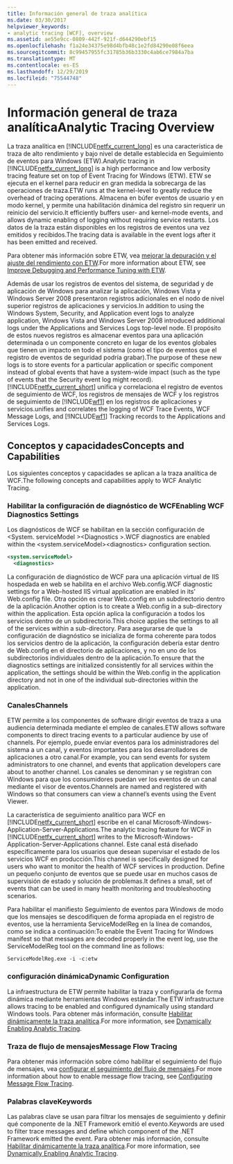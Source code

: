 ```yaml
---
title: Información general de traza analítica
ms.date: 03/30/2017
helpviewer_keywords:
- analytic tracing [WCF], overview
ms.assetid: ae55e9cc-0809-442f-921f-d644290ebf15
ms.openlocfilehash: f1a24e34375e98d4bfb48c1e2fd84290e08f6eea
ms.sourcegitcommit: 8c99457955fc31785b36b3330c4ab6ce7984a7ba
ms.translationtype: MT
ms.contentlocale: es-ES
ms.lasthandoff: 12/29/2019
ms.locfileid: "75544748"
---
```

# <a name="analytic-tracing-overview"></a><span data-ttu-id="975c0-102">Información general de traza analítica</span><span class="sxs-lookup"><span data-stu-id="975c0-102">Analytic Tracing Overview</span></span>
<span data-ttu-id="975c0-103">La traza analítica en [!INCLUDE[netfx_current_long](../../../../../includes/netfx-current-long-md.md)] es una característica de traza de alto rendimiento y bajo nivel de detalle establecida en Seguimiento de eventos para Windows (ETW).</span><span class="sxs-lookup"><span data-stu-id="975c0-103">Analytic tracing in [!INCLUDE[netfx_current_long](../../../../../includes/netfx-current-long-md.md)] is a high performance and low verbosity tracing feature set on top of Event Tracing for Windows (ETW).</span></span> <span data-ttu-id="975c0-104">ETW se ejecuta en el kernel para reducir en gran medida la sobrecarga de las operaciones de traza.</span><span class="sxs-lookup"><span data-stu-id="975c0-104">ETW runs at the kernel-level to greatly reduce the overhead of tracing operations.</span></span> <span data-ttu-id="975c0-105">Almacena en búfer eventos de usuario y en modo kernel, y permite una habilitación dinámica del registro sin requerir un reinicio del servicio.</span><span class="sxs-lookup"><span data-stu-id="975c0-105">It efficiently buffers user- and kernel-mode events, and allows dynamic enabling of logging without requiring service restarts.</span></span> <span data-ttu-id="975c0-106">Los datos de la traza están disponibles en los registros de eventos una vez emitidos y recibidos.</span><span class="sxs-lookup"><span data-stu-id="975c0-106">The tracing data is available in the event logs after it has been emitted and received.</span></span>  
  
 <span data-ttu-id="975c0-107">Para obtener más información sobre ETW, vea [mejorar la depuración y el ajuste del rendimiento con ETW](https://go.microsoft.com/fwlink/?LinkId=164781).</span><span class="sxs-lookup"><span data-stu-id="975c0-107">For more information about ETW, see [Improve Debugging and Performance Tuning with ETW](https://go.microsoft.com/fwlink/?LinkId=164781).</span></span>  
  
 <span data-ttu-id="975c0-108">Además de usar los registros de eventos del sistema, de seguridad y de aplicación de Windows para analizar la aplicación, Windows Vista y Windows Server 2008 presentaron registros adicionales en el nodo de nivel superior registros de aplicaciones y servicios.</span><span class="sxs-lookup"><span data-stu-id="975c0-108">In addition to using the Windows System, Security, and Application event logs to analyze application, Windows Vista and Windows Server 2008 introduced additional logs under the Applications and Services Logs top-level node.</span></span> <span data-ttu-id="975c0-109">El propósito de estos nuevos registros es almacenar eventos para una aplicación determinada o un componente concreto en lugar de los eventos globales que tienen un impacto en todo el sistema (como el tipo de eventos que el registro de eventos de seguridad podría grabar).</span><span class="sxs-lookup"><span data-stu-id="975c0-109">The purpose of these new logs is to store events for a particular application or specific component instead of global events that have a system-wide impact (such as the type of events that the Security event log might record).</span></span> [!INCLUDE[netfx_current_short](../../../../../includes/netfx-current-short-md.md)] <span data-ttu-id="975c0-110">unifica y correlaciona el registro de eventos de seguimiento de WCF, los registros de mensajes de WCF y los registros de seguimiento de [!INCLUDE[wf1](../../../../../includes/wf1-md.md)] en los registros de aplicaciones y servicios.</span><span class="sxs-lookup"><span data-stu-id="975c0-110">unifies and correlates the logging of WCF Trace Events, WCF Message Logs, and [!INCLUDE[wf1](../../../../../includes/wf1-md.md)] Tracking records to the Applications and Services Logs.</span></span>  
  
## <a name="concepts-and-capabilities"></a><span data-ttu-id="975c0-111">Conceptos y capacidades</span><span class="sxs-lookup"><span data-stu-id="975c0-111">Concepts and Capabilities</span></span>  
 <span data-ttu-id="975c0-112">Los siguientes conceptos y capacidades se aplican a la traza analítica de WCF.</span><span class="sxs-lookup"><span data-stu-id="975c0-112">The following concepts and capabilities apply to WCF Analytic Tracing.</span></span>  
  
### <a name="enabling-wcf-diagnostics-settings"></a><span data-ttu-id="975c0-113">Habilitar la configuración de diagnóstico de WCF</span><span class="sxs-lookup"><span data-stu-id="975c0-113">Enabling WCF Diagnostics Settings</span></span>  
 <span data-ttu-id="975c0-114">Los diagnósticos de WCF se habilitan en la sección configuración de \<System. serviceModel >\<Diagnostics >.</span><span class="sxs-lookup"><span data-stu-id="975c0-114">WCF diagnostics are enabled within the \<system.serviceModel>\<diagnostics> configuration section.</span></span>  
  
```xml  
<system.serviceModel>  
  <diagnostics>  
```  
  
 <span data-ttu-id="975c0-115">La configuración de diagnóstico de WCF para una aplicación virtual de IIS hospedada en web se habilita en el archivo Web.config.</span><span class="sxs-lookup"><span data-stu-id="975c0-115">WCF diagnostic settings for a Web-hosted IIS virtual application are enabled in its’ Web.config file.</span></span> <span data-ttu-id="975c0-116">Otra opción es crear Web.config en un subdirectorio dentro de la aplicación.</span><span class="sxs-lookup"><span data-stu-id="975c0-116">Another option is to create a Web.config in a sub-directory within the application.</span></span>  <span data-ttu-id="975c0-117">Esta opción aplica la configuración a todos los servicios dentro de un subdirectorio.</span><span class="sxs-lookup"><span data-stu-id="975c0-117">This choice applies the settings to all of the services within a sub-directory.</span></span>  <span data-ttu-id="975c0-118">Para asegurarse de que la configuración de diagnóstico se inicializa de forma coherente para todos los servicios dentro de la aplicación, la configuración debería estar dentro de Web.config en el directorio de aplicaciones, y no en uno de los subdirectorios individuales dentro de la aplicación.</span><span class="sxs-lookup"><span data-stu-id="975c0-118">To ensure that the diagnostics settings are initialized consistently for all services within the application, the settings should be within the Web.config in the application directory and not in one of the individual sub-directories within the application.</span></span>  
  
### <a name="channels"></a><span data-ttu-id="975c0-119">Canales</span><span class="sxs-lookup"><span data-stu-id="975c0-119">Channels</span></span>  
 <span data-ttu-id="975c0-120">ETW permite a los componentes de software dirigir eventos de traza a una audiencia determinada mediante el empleo de canales.</span><span class="sxs-lookup"><span data-stu-id="975c0-120">ETW allows software components to direct tracing events to a particular audience by use of channels.</span></span> <span data-ttu-id="975c0-121">Por ejemplo, puede enviar eventos para los administradores del sistema a un canal, y eventos importantes para los desarrolladores de aplicaciones a otro canal.</span><span class="sxs-lookup"><span data-stu-id="975c0-121">For example, you can send events for system administrators to one channel, and events that application developers care about to another channel.</span></span> <span data-ttu-id="975c0-122">Los canales se denominan y se registran con Windows para que los consumidores puedan ver los eventos de un canal mediante el visor de eventos.</span><span class="sxs-lookup"><span data-stu-id="975c0-122">Channels are named and registered with Windows so that consumers can view a channel’s events using the Event Viewer.</span></span>  
  
 <span data-ttu-id="975c0-123">La característica de seguimiento analítico para WCF en [!INCLUDE[netfx_current_short](../../../../../includes/netfx-current-short-md.md)] escribe en el canal Microsoft-Windows-Application-Server-Applications.</span><span class="sxs-lookup"><span data-stu-id="975c0-123">The analytic tracing feature for WCF in [!INCLUDE[netfx_current_short](../../../../../includes/netfx-current-short-md.md)] writes to the Microsoft-Windows-Application-Server-Applications channel.</span></span> <span data-ttu-id="975c0-124">Este canal está diseñado específicamente para los usuarios que desean supervisar el estado de los servicios WCF en producción.</span><span class="sxs-lookup"><span data-stu-id="975c0-124">This channel is specifically designed for users who want to monitor the health of WCF services in production.</span></span> <span data-ttu-id="975c0-125">Define un pequeño conjunto de eventos que se puede usar en muchos casos de supervisión de estado y solución de problemas.</span><span class="sxs-lookup"><span data-stu-id="975c0-125">It defines a small, set of events that can be used in many health monitoring and troubleshooting scenarios.</span></span>  
  
 <span data-ttu-id="975c0-126">Para habilitar el manifiesto Seguimiento de eventos para Windows de modo que los mensajes se descodifiquen de forma apropiada en el registro de eventos, use la herramienta ServiceModelReg en la línea de comandos, como se indica a continuación:</span><span class="sxs-lookup"><span data-stu-id="975c0-126">To enable the Event Tracing for Windows manifest so that messages are decoded properly in the event log, use the ServiceModelReg tool on the command line as follows:</span></span>  
  
 `ServiceModelReg.exe -i -c:etw`  
  
### <a name="dynamic-configuration"></a><span data-ttu-id="975c0-127">configuración dinámica</span><span class="sxs-lookup"><span data-stu-id="975c0-127">Dynamic Configuration</span></span>  
 <span data-ttu-id="975c0-128">La infraestructura de ETW permite habilitar la traza y configurarla de forma dinámica mediante herramientas Windows estándar.</span><span class="sxs-lookup"><span data-stu-id="975c0-128">The ETW infrastructure allows tracing to be enabled and configured dynamically using standard Windows tools.</span></span> <span data-ttu-id="975c0-129">Para obtener más información, consulte [Habilitar dinámicamente la traza analítica](dynamically-enabling-analytic-tracing.md).</span><span class="sxs-lookup"><span data-stu-id="975c0-129">For more information, see [Dynamically Enabling Analytic Tracing](dynamically-enabling-analytic-tracing.md).</span></span>  
  
### <a name="message-flow-tracing"></a><span data-ttu-id="975c0-130">Traza de flujo de mensajes</span><span class="sxs-lookup"><span data-stu-id="975c0-130">Message Flow Tracing</span></span>  
 <span data-ttu-id="975c0-131">Para obtener más información sobre cómo habilitar el seguimiento del flujo de mensajes, vea [configurar el seguimiento del flujo de mensajes](configuring-message-flow-tracing.md).</span><span class="sxs-lookup"><span data-stu-id="975c0-131">For more information about how to enable message flow tracing, see [Configuring Message Flow Tracing](configuring-message-flow-tracing.md).</span></span>  
  
### <a name="keywords"></a><span data-ttu-id="975c0-132">Palabras clave</span><span class="sxs-lookup"><span data-stu-id="975c0-132">Keywords</span></span>  
 <span data-ttu-id="975c0-133">Las palabras clave se usan para filtrar los mensajes de seguimiento y definir qué componente de la .NET Framework emitió el evento.</span><span class="sxs-lookup"><span data-stu-id="975c0-133">Keywords are used to filter trace messages and define which component of the .NET Framework emitted the event.</span></span> <span data-ttu-id="975c0-134">Para obtener más información, consulte [Habilitar dinámicamente la traza analítica](dynamically-enabling-analytic-tracing.md).</span><span class="sxs-lookup"><span data-stu-id="975c0-134">For more information, see [Dynamically Enabling Analytic Tracing](dynamically-enabling-analytic-tracing.md).</span></span>
